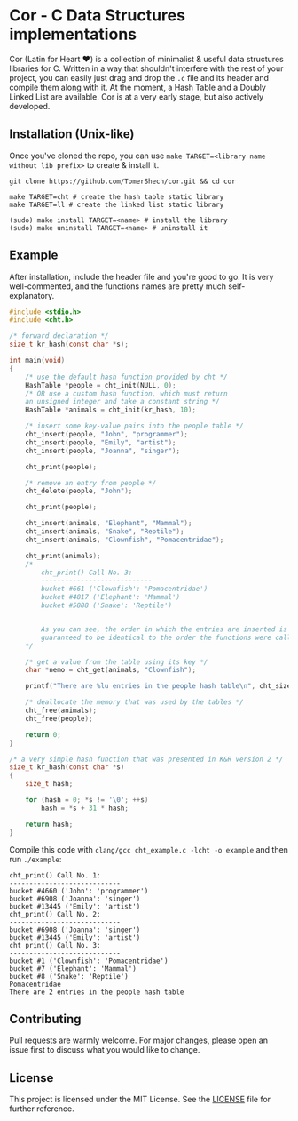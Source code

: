 # Cor - C Data Structures implementations

Cor (Latin for Heart ❤️) is a collection of minimalist & useful data structures libraries for C.
Written in a way that shouldn't interfere with the rest of your project, you can easily just drag and drop the `.c` file and its header and compile them along with it.
At the moment, a Hash Table and a Doubly Linked List are available. Cor is at a very early stage, but also actively developed.

## Installation (Unix-like)
Once you've cloned the repo, you can use `make TARGET=<library name without lib prefix>` to create & install it.
```
git clone https://github.com/TomerShech/cor.git && cd cor

make TARGET=cht # create the hash table static library
make TARGET=ll # create the linked list static library

(sudo) make install TARGET=<name> # install the library
(sudo) make uninstall TARGET=<name> # uninstall it
```

## Example
After installation, include the header file and you're good to go. It is very well-commented, and the functions names are pretty much self-explanatory.
```c
#include <stdio.h>
#include <cht.h>

/* forward declaration */
size_t kr_hash(const char *s);

int main(void)
{
	/* use the default hash function provided by cht */
	HashTable *people = cht_init(NULL, 0);
	/* OR use a custom hash function, which must return
	an unsigned integer and take a constant string */
	HashTable *animals = cht_init(kr_hash, 10);

	/* insert some key-value pairs into the people table */
	cht_insert(people, "John", "programmer");
	cht_insert(people, "Emily", "artist");
	cht_insert(people, "Joanna", "singer");

	cht_print(people);

	/* remove an entry from people */
	cht_delete(people, "John");

	cht_print(people);

	cht_insert(animals, "Elephant", "Mammal");
	cht_insert(animals, "Snake", "Reptile");
	cht_insert(animals, "Clownfish", "Pomacentridae");

	cht_print(animals);
	/*
		cht_print() Call No. 3:
		----------------------------
		bucket #661 ('Clownfish': 'Pomacentridae')
		bucket #4817 ('Elephant': 'Mammal')
		bucket #5888 ('Snake': 'Reptile')


		As you can see, the order in which the entries are inserted is not
		guaranteed to be identical to the order the functions were called.
	*/

	/* get a value from the table using its key */
	char *nemo = cht_get(animals, "Clownfish");

	printf("There are %lu entries in the people hash table\n", cht_size(people));

	/* deallocate the memory that was used by the tables */
	cht_free(animals);
	cht_free(people);

	return 0;
}

/* a very simple hash function that was presented in K&R version 2 */
size_t kr_hash(const char *s)
{
	size_t hash;

	for (hash = 0; *s != '\0'; ++s)
		hash = *s + 31 * hash;

	return hash;
}
```

Compile this code with `clang/gcc cht_example.c -lcht -o example` and then run `./example`:

```
cht_print() Call No. 1:
----------------------------
bucket #4660 ('John': 'programmer') 
bucket #6908 ('Joanna': 'singer') 
bucket #13445 ('Emily': 'artist') 
cht_print() Call No. 2:
----------------------------
bucket #6908 ('Joanna': 'singer') 
bucket #13445 ('Emily': 'artist') 
cht_print() Call No. 3:
----------------------------
bucket #1 ('Clownfish': 'Pomacentridae') 
bucket #7 ('Elephant': 'Mammal') 
bucket #8 ('Snake': 'Reptile') 
Pomacentridae
There are 2 entries in the people hash table
```

## Contributing
Pull requests are warmly welcome. For major changes, please open an issue first to discuss what you would like to change.

## License
This project is licensed under the MIT License. See the [LICENSE](https://github.com/TomerShech/cor/blob/master/LICENSE) file for further reference.
